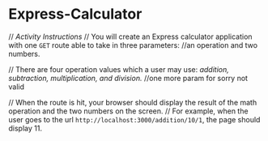 # Express-Calculator

// *Activity Instructions*
//  You will create an Express calculator application with one `GET` route able to take in three parameters: 
//an operation and two numbers.

// There are four operation values which a user may use: *addition, subtraction, multiplication, and division.*
//one more param for sorry not valid

// When the route is hit, your browser should display the result of the math operation and the two numbers on the screen. 
// For example, when the user goes to the url `http://localhost:3000/addition/10/1`, the page should display 11.